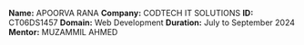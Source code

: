 **Name:** APOORVA RANA
**Company:** CODTECH IT SOLUTIONS
**ID:** CT06DS1457
**Domain:** Web Development
**Duration:** July to September 2024
**Mentor:** MUZAMMIL AHMED
